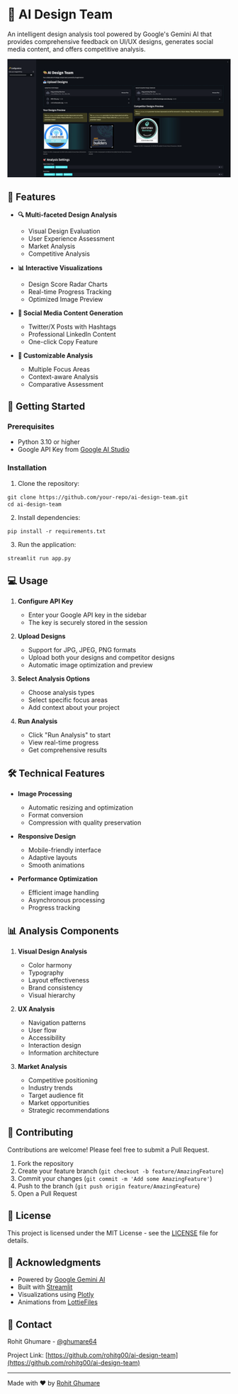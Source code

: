 # 🎨 AI Design Team

An intelligent design analysis tool powered by Google's Gemini AI that provides comprehensive feedback on UI/UX designs, generates social media content, and offers competitive analysis.

![AI Design Team Demo](/assets/demo-screenshot.png)

## 🌟 Features

- **🔍 Multi-faceted Design Analysis**
  - Visual Design Evaluation
  - User Experience Assessment
  - Market Analysis
  - Competitive Analysis

- **📊 Interactive Visualizations**
  - Design Score Radar Charts
  - Real-time Progress Tracking
  - Optimized Image Preview

- **📱 Social Media Content Generation**
  - Twitter/X Posts with Hashtags
  - Professional LinkedIn Content
  - One-click Copy Feature

- **🎯 Customizable Analysis**
  - Multiple Focus Areas
  - Context-aware Analysis
  - Comparative Assessment

## 🚀 Getting Started

### Prerequisites

- Python 3.10 or higher
- Google API Key from [Google AI Studio](https://aistudio.google.com/)

### Installation

1. Clone the repository:
```
git clone https://github.com/your-repo/ai-design-team.git
cd ai-design-team
```

2. Install dependencies:
```
pip install -r requirements.txt
```

3. Run the application:
```
streamlit run app.py
```

## 💻 Usage

1. **Configure API Key**
   - Enter your Google API key in the sidebar
   - The key is securely stored in the session

2. **Upload Designs**
   - Support for JPG, JPEG, PNG formats
   - Upload both your designs and competitor designs
   - Automatic image optimization and preview

3. **Select Analysis Options**
   - Choose analysis types
   - Select specific focus areas
   - Add context about your project

4. **Run Analysis**
   - Click "Run Analysis" to start
   - View real-time progress
   - Get comprehensive results

## 🛠️ Technical Features

- **Image Processing**
  - Automatic resizing and optimization
  - Format conversion
  - Compression with quality preservation

- **Responsive Design**
  - Mobile-friendly interface
  - Adaptive layouts
  - Smooth animations

- **Performance Optimization**
  - Efficient image handling
  - Asynchronous processing
  - Progress tracking

## 📊 Analysis Components

1. **Visual Design Analysis**
   - Color harmony
   - Typography
   - Layout effectiveness
   - Brand consistency
   - Visual hierarchy

2. **UX Analysis**
   - Navigation patterns
   - User flow
   - Accessibility
   - Interaction design
   - Information architecture

3. **Market Analysis**
   - Competitive positioning
   - Industry trends
   - Target audience fit
   - Market opportunities
   - Strategic recommendations

## 🤝 Contributing

Contributions are welcome! Please feel free to submit a Pull Request.

1. Fork the repository
2. Create your feature branch (`git checkout -b feature/AmazingFeature`)
3. Commit your changes (`git commit -m 'Add some AmazingFeature'`)
4. Push to the branch (`git push origin feature/AmazingFeature`)
5. Open a Pull Request

## 📝 License

This project is licensed under the MIT License - see the [LICENSE](LICENSE) file for details.

## 🙏 Acknowledgments

- Powered by [Google Gemini AI](https://aistudio.google.com/)
- Built with [Streamlit](https://streamlit.io/)
- Visualizations using [Plotly](https://plotly.com/)
- Animations from [LottieFiles](https://lottiefiles.com/)

## 📧 Contact

Rohit Ghumare - [@ghumare64](https://twitter.com/ghumare64)

Project Link: [https://github.com/rohitg00/ai-design-team](https://github.com/rohitg00/ai-design-team)

---

Made with ❤️ by [Rohit Ghumare](https://github.com/rohitg00)

